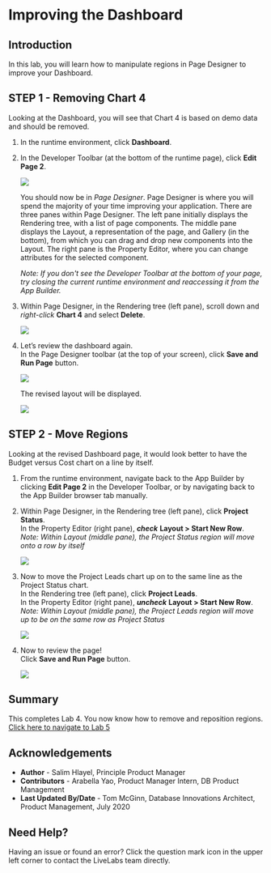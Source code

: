 # Improving the Dashboard

## Introduction

In this lab, you will learn how to manipulate regions in Page Designer to improve your Dashboard.

## **STEP 1** - Removing Chart 4
Looking at the Dashboard, you will see that Chart 4 is based on demo data and should be removed.

1. In the runtime environment, click **Dashboard**.
2. In the Developer Toolbar (at the bottom of the runtime page), click **Edit Page 2**.

    ![](images/go-page2.png " ")

    You should now be in *Page Designer*. Page Designer is where you will spend the majority of your time improving your application. There are three panes within Page Designer. The left pane initially displays the Rendering tree, with a list of page components. The middle pane displays the Layout, a representation of the page, and Gallery (in the bottom), from which you can drag and drop new components into the Layout. The right pane is the Property Editor, where you can change attributes for the selected component.

    *Note: If you don't see the Developer Toolbar at the bottom of your page, try closing the current runtime environment and reaccessing it from the App Builder.*

3. Within Page Designer, in the Rendering tree (left pane), scroll down and _right-click_ **Chart 4** and select **Delete**.

    ![](images/delete-chart.png " ")

4. Let’s review the dashboard again.   
    In the Page Designer toolbar (at the top of your screen), click **Save and Run Page** button.

    ![](images/run-dash.png " ")

    The revised layout will be displayed.

    ![](images/view-dash.png " ")

## **STEP 2** - Move Regions
Looking at the revised Dashboard page, it would look better to have the Budget versus Cost chart on a line by itself.

1. From the runtime environment, navigate back to the App Builder by clicking **Edit Page 2** in the Developer Toolbar, or by navigating back to the App Builder browser tab manually.
2. Within Page Designer, in the Rendering tree (left pane), click **Project Status**.   
    In the Property Editor (right pane), **_check_** **Layout > Start New Row**.  
    *Note: Within Layout (middle pane), the Project Status region will move onto a row by itself*

    ![](images/set-status.png " ")

3. Now to move the Project Leads chart up on to the same line as the Project Status chart.  
    In the Rendering tree (left pane), click **Project Leads**.     
    In the Property Editor (right pane), **_uncheck_** **Layout > Start New Row**.  
    *Note: Within Layout (middle pane), the Project Leads region will move up to be on the same row as Project Status*

    ![](images/set-leads.png " ")

5. Now to review the page!     
    Click **Save and Run Page** button.

    ![](images/final-dash.png " ")

## **Summary**

This completes Lab 4. You now know how to remove and reposition regions. [Click here to navigate to Lab 5](?lab=lab-5-improving-projects)

## **Acknowledgements**

 - **Author** -  Salim Hlayel, Principle Product Manager
 - **Contributors** - Arabella Yao, Product Manager Intern, DB Product Management
 - **Last Updated By/Date** - Tom McGinn, Database Innovations Architect, Product Management, July 2020

## Need Help?  
Having an issue or found an error?  Click the question mark icon in the upper left corner to contact the LiveLabs team directly.
